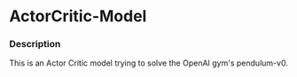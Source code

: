 # ActorCritic-Model

### Description
This is an Actor Critic model trying to solve the OpenAI gym's pendulum-v0.

